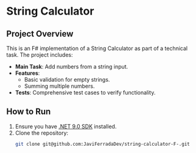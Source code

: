 # String Calculator

## Project Overview
This is an F# implementation of a String Calculator as part of a technical task. The project includes:

- **Main Task**: Add numbers from a string input.
- **Features**: 
    - Basic validation for empty strings.
    - Summing multiple numbers.
- **Tests**: Comprehensive test cases to verify functionality.

## How to Run
1. Ensure you have [.NET 9.0 SDK](https://dotnet.microsoft.com/download/dotnet/9.0) installed.
2. Clone the repository:
   ```bash
   git clone git@github.com:JaviFerradaDev/string-calculator-F-.git
